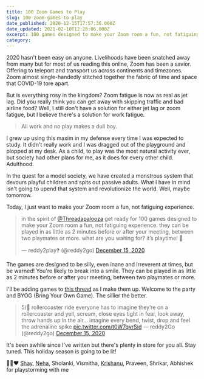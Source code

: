 ```yaml
---
title: 100 Zoom Games to Play
slug: 100-zoom-games-to-play
date_published: 2020-12-15T17:57:36.000Z
date_updated: 2021-02-10T12:28:06.000Z
excerpt: 100 games designed to make your Zoom room a fun, not fatiguing experience. Make the world a better place by putting a smile on your face, for it’s playtime!
category: 
---
```

2020 hasn't been easy on anyone. Livelihoods have been snatched away from many but for most of us reading this online, Zoom has been a savior. Offering to teleport and transport us across continents and timezones. Zoom almost single-handedly stitched together the fabric of time and space that COVID-19 tore apart.

But is everything rosy in the kingdom? Zoom fatigue is now as real as jet lag. Did you really think you can get away with skipping traffic and bad airline food? Well, I still don't have a solution for either jet lag or zoom fatigue, but I believe there's a solution for work fatigue.

> All work and no play makes a dull boy.

I grew up using this maxim in my defense every time I was expected to study. It didn't really work and I was dragged out of the playground and plopped at my desk. As a child, to play was the most natural activity ever, but society had other plans for me, as it does for every other child. Adulthood.

In the quest for a model society, we have created a monstrous system that devours playful children and spits out passive adults. What I have in mind isn't going to upend that system and revolutionize the world. Well, maybe tomorrow.

Today, I just want to make your Zoom room a fun, not fatiguing experience. 

<blockquote class="twitter-tweet" data-theme="dark"><p lang="en" dir="ltr">in the spirit of <a href="https://twitter.com/threadapalooza?ref_src=twsrc%5Etfw">@Threadapalooza</a> get ready for 100 games designed to make your Zoom room a fun, not fatiguing experience. they can be played in as little as 2 minutes before or after your meeting, between two playmates or more. what are you waiting for? it’s playtime! 🏁</p>&mdash; reddy2play❓ (@reddy2go) <a href="https://twitter.com/reddy2go/status/1338901196409434112?ref_src=twsrc%5Etfw">December 15, 2020</a></blockquote> <script async src="https://platform.twitter.com/widgets.js" charset="utf-8"></script>


The games are designed to be silly, even inane and irreverent at times, but be warned! You're likely to break into a smile. They can be played in as little as 2 minutes before or after your meeting, between two playmates or more.

I'll be adding games to [this thread](https://twitter.com/reddy2go/status/1338901196409434112) as I make them up. Welcome to the party and BYOG (Bring Your Own Game). The sillier the better.

> 5/💯 rollercoaster ride
> everyone has to imagine they’re on a rollercoaster and yell, scream, close eyes tight in fear, look away, throw hands up in the air… imagine every bend, twist, drop and feel the adrenaline spike [pic.twitter.com/t0W7qvrSid](https://t.co/t0W7qvrSid)
> &mdash; reddy2Go (@reddy2go) [December 15, 2020](https://twitter.com/reddy2go/status/1338901275132379141?ref_src=twsrc%5Etfw)

It's been awhile since I've written but there's plenty in store for you all. Stay tuned. This holiday season is going to be lit!

🙏🏽♥️ [Shay](https://twitter.com/reframedfeeling), [Neha](https://twitter.com/nehakumarisaa), Sholanki, Vismitha, [Krishanu](https://twitter.com/krisdhar), Praveen, Shrikar, Abhishek for playstorming with me
